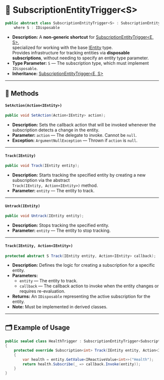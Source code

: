 # 🧩 SubscriptionEntityTrigger\<S>

```csharp
public abstract class SubscriptionEntityTrigger<S> : SubscriptionEntityTrigger<IEntity, S>
    where S : IDisposable
```

- **Description:** A **non-generic shortcut** for [SubscriptionEntityTrigger<E, S>](SubscriptionEntityTrigger%601.md),  
  specialized for working with the base [IEntity](../Entities/IEntity.md) type.  
  Provides infrastructure for tracking entities via **disposable subscriptions**, without needing to specify an entity
  type parameter.
- **Type Parameter:** `S` — The subscription type, which must implement `IDisposable`.
- **Inheritance:** [SubscriptionEntityTrigger<E, S>](SubscriptionEntityTrigger%601.md)

---

## 🏹 Methods

#### `SetAction(Action<IEntity>)`

```csharp
public void SetAction(Action<IEntity> action);
```

- **Description:** Sets the callback action that will be invoked whenever the subscription detects a change in the
  entity.
- **Parameter:** `action` — The delegate to invoke. Cannot be `null`.
- **Exception:** `ArgumentNullException` — Thrown if `action` is `null`.

---

#### `Track(IEntity)`

```csharp
public void Track(IEntity entity);
```

- **Description:** Starts tracking the specified entity by creating a new subscription via the abstract  
  `Track(IEntity, Action<IEntity>)` method.
- **Parameter:** `entity` — The entity to track.

---

#### `Untrack(IEntity)`

```csharp
public void Untrack(IEntity entity);
```

- **Description:** Stops tracking the specified entity.
- **Parameter:** `entity` — The entity to stop tracking.

---

#### `Track(IEntity, Action<IEntity>)`

```csharp
protected abstract S Track(IEntity entity, Action<IEntity> callback);
```

- **Description:** Defines the logic for creating a subscription for a specific entity.
- **Parameters:**
    - `entity` — The entity to track.
    - `callback` — The callback action to invoke when the entity changes or requires re-evaluation.
- **Returns:** An `IDisposable` representing the active subscription for the entity.
- **Note:** Must be implemented in derived classes.

---

## 🗂 Example of Usage

```csharp
public sealed class HealthTrigger : SubscriptionEntityTrigger<Subscription<int>>
{
    protected override Subscription<int> Track(IEntity entity, Action<IEntity> callback)
    {
        var health = entity.GetValue<IReactiveValue<int>>("Health");
        return health.Subscribe(_ => callback.Invoke(entity));
    }
}
```

<!-- 

# 🧩 SubscriptionEntityTrigger

A base trigger for working with **entities using subscriptions**. Provides infrastructure for tracking entities and managing disposable resources associated with each entity.

---

## Overview

`SubscriptionEntityTrigger` is designed for reactive systems where entity changes are tracked via **subscriptions** (`IDisposable`). It automatically manages creation and disposal of subscriptions for each tracked entity.

- **Non-generic version:** `SubscriptionEntityTrigger` — works with plain `IEntity`.
- **Generic version:** `SubscriptionEntityTrigger<E>` — works with specific entity types.

---

## SubscriptionEntityTrigger

- Non-generic shortcut for `SubscriptionEntityTrigger<IEntity>`.
```csharp
public abstract class SubscriptionEntityTrigger : SubscriptionEntityTrigger<IEntity>
```

---

## SubscriptionEntityTrigger<E>

- Generic base for triggers that maintain **subscriptions** per entity.
- Inherits from `EntityTriggerBase<E>`.
- Automatically tracks and disposes subscriptions for each entity.

```csharp
public abstract class SubscriptionEntityTrigger<E> : EntityTriggerBase<E> where E : IEntity
```

---

## Methods

### Track
```csharp
public sealed override void Track(E entity)
```
- Starts tracking the specified entity.
- Creates a subscription via `Track(E, Action<E>)` and stores it for later disposal.
- If the entity is already tracked, does nothing.

### Untrack
```csharp
public sealed override void Untrack(E entity)
```
- Stops tracking the specified entity.
- Disposes the associated subscription to release resources.

### Track (abstract)
```csharp
protected abstract IDisposable Track(E entity, Action<E> callback)
```
- Defines logic for creating a subscription for a specific entity.
- Must return an `IDisposable` representing the subscription.
- The returned subscription is stored and disposed when `Untrack(E)` is called.
- **Parameters:**
    - `entity` — The entity to track.
    - `callback` — The action to invoke when the entity changes or needs re-evaluation.
- **Returns:** `IDisposable` representing the subscription.

---

## Example Usage
**Trigger for player teams**

### Non-Generic version
```csharp
public sealed class TeamEntityTrigger : SubscriptionEntityTrigger
{
    protected override IDisposable Track(IEntity entity, Action<IEntity> callback) 
    {
        IReactiveVariable<TeamType> teamType = entity.GetValue<IReactiveVariable<TeamType>>();
        IDisposable handle = teamType.Subscribe(_ => callback.Invoke(entity));
        return handle;
    } 
        
}
```

-->